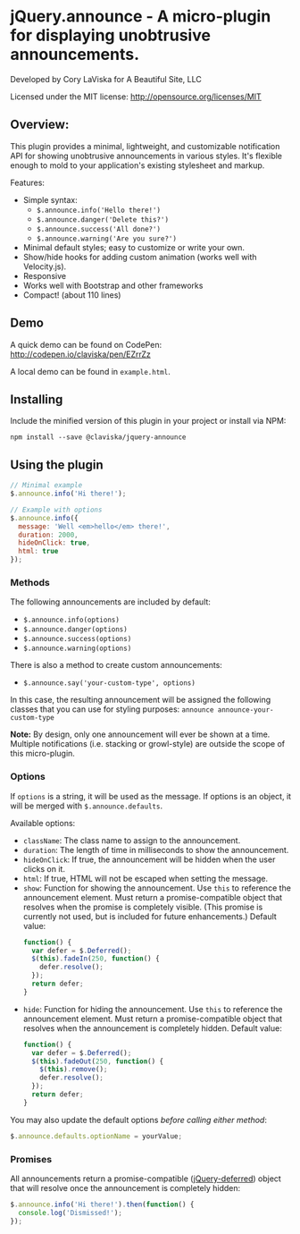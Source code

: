 # jQuery.announce - A micro-plugin for displaying unobtrusive announcements.

Developed by Cory LaViska for A Beautiful Site, LLC

Licensed under the MIT license: http://opensource.org/licenses/MIT

## Overview:

This plugin provides a minimal, lightweight, and customizable notification API for showing unobtrusive announcements in various styles. It's flexible enough to mold to your application's existing stylesheet and markup.

Features:

- Simple syntax:
  - `$.announce.info('Hello there!')`
  - `$.announce.danger('Delete this?')`
  - `$.announce.success('All done?')`
  - `$.announce.warning('Are you sure?')`
- Minimal default styles; easy to customize or write your own.
- Show/hide hooks for adding custom animation (works well with Velocity.js).
- Responsive
- Works well with Bootstrap and other frameworks
- Compact! (about 110 lines)

## Demo

A quick demo can be found on CodePen: http://codepen.io/claviska/pen/EZrrZz

A local demo can be found in `example.html`.

## Installing

Include the minified version of this plugin in your project or install via NPM:

```
npm install --save @claviska/jquery-announce
```

## Using the plugin

```javascript
// Minimal example
$.announce.info('Hi there!');

// Example with options
$.announce.info({
  message: 'Well <em>hello</em> there!',
  duration: 2000,
  hideOnClick: true,
  html: true
});
```

### Methods

The following announcements are included by default:

- `$.announce.info(options)`
- `$.announce.danger(options)`
- `$.announce.success(options)`
- `$.announce.warning(options)`

There is also a method to create custom announcements:

- `$.announce.say('your-custom-type', options)`

In this case, the resulting announcement will be assigned the following classes that you can use for styling purposes: `announce announce-your-custom-type`

**Note:** By design, only one announcement will ever be shown at a time. Multiple notifications (i.e. stacking or growl-style) are outside the scope of this micro-plugin.

### Options

If `options` is a string, it will be used as the message. If options is an object, it will be merged with `$.announce.defaults`.

Available options:

- `className`: The class name to assign to the announcement.
- `duration`: The length of time in milliseconds to show the announcement.
- `hideOnClick`: If true, the announcement will be hidden when the user clicks on it.
- `html`: If true, HTML will not be escaped when setting the message.
- `show`: Function for showing the announcement. Use `this` to reference the announcement element. Must return a promise-compatible object that resolves when the promise is completely visible. (This promise is currently not used, but is included for future enhancements.) Default value:
  ```javascript
  function() {
    var defer = $.Deferred();
    $(this).fadeIn(250, function() {
      defer.resolve();
    });
    return defer;
  }
  ```
- `hide`: Function for hiding the announcement. Use `this` to reference the announcement element. Must return a promise-compatible object that resolves when the announcement is completely hidden. Default value:
  ```javascript
  function() {
    var defer = $.Deferred();
    $(this).fadeOut(250, function() {
      $(this).remove();
      defer.resolve();
    });
    return defer;
  }
  ```

You may also update the default options *before calling either method*:

```javascript
$.announce.defaults.optionName = yourValue;
```

### Promises

All announcements return a promise-compatible ([jQuery-deferred](https://api.jquery.com/jquery.deferred/)) object that will resolve once the announcement is completely hidden:

```javascript
$.announce.info('Hi there!').then(function() {
  console.log('Dismissed!');
});
```
